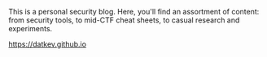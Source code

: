 This is a personal security blog. Here, you'll find an assortment of content: from security tools, to mid-CTF cheat sheets, to casual research and experiments.

https://datkev.github.io